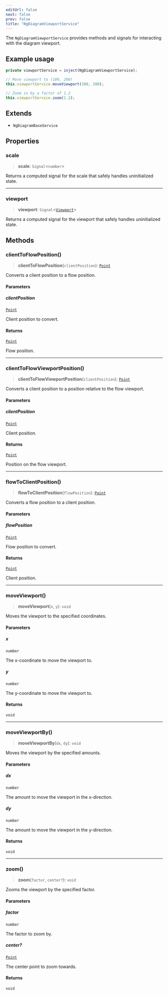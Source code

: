 ```yaml
---
editUrl: false
next: false
prev: false
title: "NgDiagramViewportService"
---
```


The `NgDiagramViewportService` provides methods and signals for interacting with the diagram viewport.

## Example usage
```typescript
private viewportService = inject(NgDiagramViewportService);

// Move viewport to (100, 200)
this.viewportService.moveViewport(100, 200);

// Zoom in by a factor of 1.2
this.viewportService.zoom(1.2);
```

## Extends

- `NgDiagramBaseService`

## Properties

### scale

> **scale**: `Signal`\<`number`\>

Returns a computed signal for the scale that safely handles uninitialized state.

***

### viewport

> **viewport**: `Signal`\<[`Viewport`](/docs/api/types/viewport/)\>

Returns a computed signal for the viewport that safely handles uninitialized state.

## Methods

### clientToFlowPosition()

> **clientToFlowPosition**(`clientPosition`): [`Point`](/docs/api/types/point/)

Converts a client position to a flow position.

#### Parameters

##### clientPosition

[`Point`](/docs/api/types/point/)

Client position to convert.

#### Returns

[`Point`](/docs/api/types/point/)

Flow position.

***

### clientToFlowViewportPosition()

> **clientToFlowViewportPosition**(`clientPosition`): [`Point`](/docs/api/types/point/)

Converts a client position to a position relative to the flow viewport.

#### Parameters

##### clientPosition

[`Point`](/docs/api/types/point/)

Client position.

#### Returns

[`Point`](/docs/api/types/point/)

Position on the flow viewport.

***

### flowToClientPosition()

> **flowToClientPosition**(`flowPosition`): [`Point`](/docs/api/types/point/)

Converts a flow position to a client position.

#### Parameters

##### flowPosition

[`Point`](/docs/api/types/point/)

Flow position to convert.

#### Returns

[`Point`](/docs/api/types/point/)

Client position.

***

### moveViewport()

> **moveViewport**(`x`, `y`): `void`

Moves the viewport to the specified coordinates.

#### Parameters

##### x

`number`

The x-coordinate to move the viewport to.

##### y

`number`

The y-coordinate to move the viewport to.

#### Returns

`void`

***

### moveViewportBy()

> **moveViewportBy**(`dx`, `dy`): `void`

Moves the viewport by the specified amounts.

#### Parameters

##### dx

`number`

The amount to move the viewport in the x-direction.

##### dy

`number`

The amount to move the viewport in the y-direction.

#### Returns

`void`

***

### zoom()

> **zoom**(`factor`, `center?`): `void`

Zooms the viewport by the specified factor.

#### Parameters

##### factor

`number`

The factor to zoom by.

##### center?

[`Point`](/docs/api/types/point/)

The center point to zoom towards.

#### Returns

`void`
